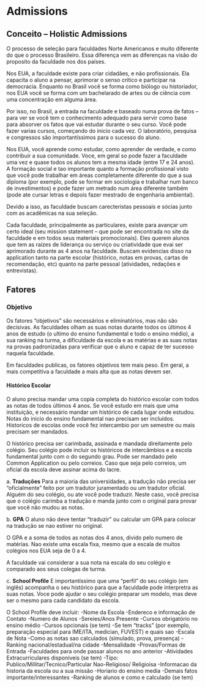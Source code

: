 # Admissions

## Conceito – Holistic Admissions

O processo de seleção para faculdades Norte Americanos e muito diferente do que o processo Brasileiro. Essa diferença vem as diferenças na visão do proposito da faculdade nos dos países.
 
Nos EUA, a faculdade existe para criar cidadães, e não profissionais.  Ela capacita o aluno a pensar, aprimorar o senso critico e participar na democracia. Enquanto no Brasil você se forma como biólogo ou historiador, nos EUA você se forma com um bachelarado de artes ou de ciência com uma concentração em alguma área.
 
Por isso, no Brasil, a entrada na faculdade e baseado numa prova de fatos – para ver se você tem o conhecimento adequado para servir como base para absorver os fatos que vai estudar durante o seu curso. Você pode fazer varias cursos, começando do inicio cada vez. O laboratório, pesquisa e congressos são importantíssimos para o sucesso do aluno.
 
Nos EUA, você aprende como estudar, como aprender de verdade, e como contribuir a sua comunidade. Voce, em geral so pode fazer a faculdade uma vez e quase todos os alunos tem a mesma idade (entre 17 e 24 anos). A formação social e tao importante quanto a formação profissional visto que você pode trabalhar em áreas completamente diferente do que a sua diploma (por exemplo, pode se formar em sociologia e trabalhar num banco de investimentos) e pode fazer um metrado num área diferente também (pode ate cursar letras e depois fazer mestrado de engenharia ambiental).
 
Devido a isso, as faculdade buscam carecteristas pessoais e sócias junto com as acadêmicas na sua seleção. 
 
Cada faculdade, principalmente as particulares, existe para avançar um certo ideal (seu mission statement – que pode ser encontrada no site da faculdade e em todos seus materiais promocionais).  Eles querem alunos que tem as raízes de liderança ou serviço ou criatividade que evai ser aprimorado durante as 4 anos na faculdade.  Buscam evidencias disso na application tanto na parte escolar (histórico, notas em provas, cartas de recomendação, etc) quanto na parte pessoal (atividades, redações e entrevistas).

## Fatores

### Objetivo

Os fatores “objetivos” são necessários e eliminatórios, mas não são decisivas. As faculdades olham as suas notas durante todos os últimos 4 anos de estudo (o ultimo do ensino fundamental e todo o ensino médio), a sua ranking na turma, a dificuldade da escola e as matérias e as suas notas na provas padronizadas para verificar que o aluno e capaz de ter sucesso naquela faculdade.

Em faculdades publicas, os fatores objetivos tem mais peso.  Em geral, a mais competitiva a faculdade a mais alta que as notas devem ser.

#### Histórico Escolar

O aluno precisa mandar uma copia completa do histórico escolar com todos as notas de todos últimos 4 anos.  Se você estudo em mais que uma instituição, e necessário mandar um histórico de cada lugar onde estudou.  Notas do inicio do ensino fundamental nao precisam ser incluídos.  Historicos de escolas onde você fez intercambio por um semestre ou mais precisam ser mandados.
 
O histórico precisa ser carimbada, assinada e mandada direitamente pelo colégio.  Seu colégio pode incluir os históricos de intercâmbios e a escola fundamental junto com o do segundo grau.  Pode ser mandado pelo Common Application ou pelo correios. Caso que seja pelo correios, um oficial da escola deve assinar acima do lacre.
 
a.  **Traduções**
Para a maioria das universidades, a tradução não precisa ser “oficialmente” feito por um tradutor juramentado ou um tradutor oficial. Alguém do seu colégio, ou ate você pode traduzir. Neste caso, você precisa que o colégio carimba a tradução e manda junto com o original para provar que você não mudou as notas.
 
b. **GPA**
O aluno não deve tentar “traduzir” ou calcular um GPA para colocar na tradução se nao estiver no original.
 
O GPA e a soma de todos as notas dos 4 anos, divido pelo numero de matérias.  Nao existe uma escala fixa, mesmo que a escala de muitos colégios nos EUA seja de 0 a 4.
 
 A faculdade vai considerar a sua nota na escala do seu colégio e comparado aos seus colegas de turma.
 
c. **School Profile**
E importantíssimo que uma “perfil” do seu colégio (em inglês) acompanha o seu histórico para que a faculdade pode interpretra as suas notas.  Voce pode ajudar o seu colégio preparar um modelo, mas deve ser o mesmo para cada candidato da escola.
 
O School Profile deve incluir:
-Nome da Escola
-Endereco e informação de Contato
-Numero de Alunos
-Sereies/Anos Presente
-Cursos obrigatório no ensino médio
-Cursos opcionais (se tem)
-Se tem “tracks” (por exemplo, preparação especial para IME/ITA, medician, FUVEST) e quais sao
-Escala de Nota
-Como as notas sao calculados (simulado, prova, presença)
-Ranking nacional/estadual/na cidade
-Mensalidade
-Provas/Formas de Entrada
-Faculdades para onde passar alunos no ano anterior
-Atividades Extracurriculares disponíveis (se tem)
-Tipo: Publico/Millitar/Tecnico/Particular Nao-Religioso/ Religioisa
-Informacao da historia da escola ou a sua missão
-Horiario do ensino media
-Demais fatos importante/interessantes
-Ranking de alunos e como e calculado (se tem)
